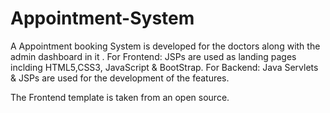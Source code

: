 # Appointment-System

A Appointment booking System is developed for the doctors along with the admin dashboard in it .
For Frontend: JSPs are used as landing pages inclding HTML5,CSS3, JavaScript & BootStrap.
For Backend: Java Servlets & JSPs are used for the development of the features.

The Frontend template is taken from an open source.
